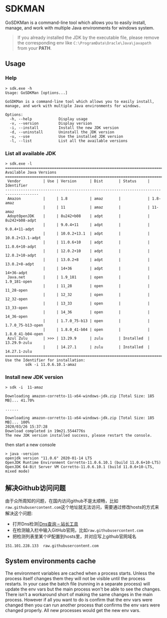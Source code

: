 SDKMAN
===========================

GoSDKMan is a command-line tool which allows you to easily install, manage, and work with multiple Java environments for windows system.

> If you already installed the JDK by the executable file, please remove the corresponding env like `C:\ProgramData\Oracle\Java\javapath` from your **PATH**.

## Usage

### Help
```
> sdk.exe -h
Usage: GoSDKMan [options...]

GoSDKMan is a command-line tool which allows you to easily install, manage, and work with multiple Java environments for windows.

Options:
  -h, --help            Display usage
  -v, --version         Display version
  -i, --install         Install the new JDK version
  -d, --uninstall       Uninstall the JDK version
  -u, --use             Use the installed JDK version
  -l, --list            List all the available versions
```

### List all available JDK
```
> sdk.exe -l
=====================================================================================
Available Java Versions
=====================================================================================
 Vendor          | Use | Version      | Dist       | Status     | Identifier
-------------------------------------------------------------------------------------
 Amazon          |     | 1.8          | amaz       |            | 1.8-amaz
                 |     | 11           | amaz       |            | 11-amaz
 AdoptOpenJDK    |     | 8u242+b08    | adpt       |            | 8u242+b08-adpt
                 |     | 9.0.4+11     | adpt       |            | 9.0.4+11-adpt
                 |     | 10.0.2+13.1  | adpt       |            | 10.0.2+13.1-adpt
                 |     | 11.0.6+10    | adpt       |            | 11.0.6+10-adpt
                 |     | 12.0.2+10    | adpt       |            | 12.0.2+10-adpt
                 |     | 13.0.2+8     | adpt       |            | 13.0.2+8-adpt
                 |     | 14+36        | adpt       |            | 14+36-adpt
 Java.net        |     | 1.9_181      | open       |            | 1.9_181-open
                 |     | 11_28        | open       |            | 11_28-open
                 |     | 12_32        | open       |            | 12_32-open
                 |     | 13_33        | open       |            | 13_33-open
                 |     | 14_36        | open       |            | 14_36-open
                 |     | 1.7.0_75-b13 | open       |            | 1.7.0_75-b13-open
                 |     | 1.8.0_41-b04 | open       |            | 1.8.0_41-b04-open
 Azul Zulu       | >>> | 13.29.9      | zulu       | Installed  | 13.29.9-zulu
                 |     | 14.27.1      | zulu       | Installed  | 14.27.1-zulu
=====================================================================================
Use the Identifier for installation:
         sdk -i 11.0.6.10.1-amaz
```

### Install new JDK version
```
> sdk -i  11-amaz

Downloading amazon-corretto-11-x64-windows-jdk.zip [Total Size: 185 MB]... 41.70%

......

Downloading amazon-corretto-11-x64-windows-jdk.zip [Total Size: 185 MB]... 100%
2020/03/26 15:37:28
Download completed in 19m21.5544776s
The new JDK version installed success, please restart the console.

```

then start a new console
```
> java -version
openjdk version "11.0.6" 2020-01-14 LTS
OpenJDK Runtime Environment Corretto-11.0.6.10.1 (build 11.0.6+10-LTS)
OpenJDK 64-Bit Server VM Corretto-11.0.6.10.1 (build 11.0.6+10-LTS, mixed mode)
```


## 解决Github访问问题
由于众所周知的问题，在国内访问github不是太顺畅，比如`raw.githubusercontent.com`这个地址就无法访问，需要通过修改hosts的方式来解决这个问题:

- 打开Dns检测|[Dns查询 – 站长工具](http://tool.chinaz.com/dns?type=1&host=raw.githubusercontent.com&ip=)
- 在检测输入栏中输入GitHub官网，比如`raw.githubusercontent.com`
- 把检测列表里某个IP配置到hosts里，并对应写上github官网域名
```
151.101.228.133  raw.githubusercontent.com
```


## System environments cache
The environment variables are cached when a process starts.  Unless the process itself changes them they will not be visible until the process restarts.  In your case the batch file (running in a separate process) will update the env vars but the main process won't be able to see the changes.  There isn't a workaround short of making the same changes in the main process.  However if all you want to do is confirm that the env vars were changed then you can run another process that confirms the env vars were changed properly.  All new processes would get the new env vars.


